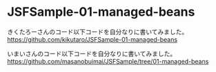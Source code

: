 JSFSample-01-managed-beans
==========================

きくたろーさんのコード以下コードを自分なりに書いてみました。
https://github.com/kikutaro/JSFSample-01-managed-beans

いまいさんのコード以下コードを自分なりに書いてみました。
https://github.com/masanobuimai/JSFSample/tree/01-managed-beans

